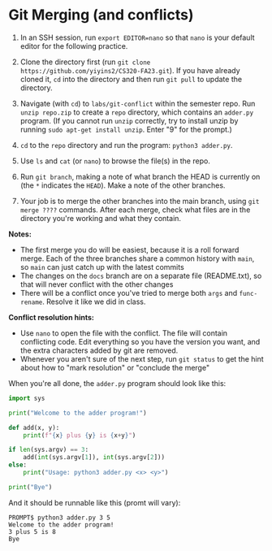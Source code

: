 # Git Merging (and conflicts)

1. In an SSH session, run `export EDITOR=nano` so that `nano` is your default editor for the following practice.

2. Clone the directory first (run `git clone https://github.com/yiyins2/CS320-FA23.git`). If you have already cloned it, `cd` into the directory and then run `git pull` to update the directory.

3. Navigate (with `cd`) to `labs/git-conflict` within the semester repo.  Run `unzip repo.zip` to create a `repo` directory, which contains an `adder.py` program. (If you cannot run `unzip` correctly, try to install unzip by running `sudo apt-get install unzip`. Enter "9" for the prompt.)

4. `cd` to the `repo` directory and run the program: `python3 adder.py`.

5. Use `ls` and `cat` (or `nano`) to browse the file(s) in the repo. 

6. Run `git branch`, making a note of what branch the HEAD is currently on (the `*` indicates the `HEAD`).  Make a note of the other branches.

7. Your job is to merge the other branches into the main branch, using `git merge ????` commands.  After each merge, check what files are in the directory you're working and what they contain.

**Notes:**

* The first merge you do will be easiest, because it is a roll forward merge.  Each of the three branches share a common history with `main`, so `main` can just catch up with the latest commits
* The changes on the `docs` branch are on a separate file (README.txt), so that will never conflict with the other changes
* There will be a conflict once you've tried to merge both `args` and `func-rename`.  Resolve it like we did in class.

**Conflict resolution hints:**

* Use `nano` to open the file with the conflict.  The file will contain conflicting code.  Edit everything so you have the version you want, and the extra characters added by git are removed.
* Whenever you aren't sure of the next step, run `git status` to get the hint about how to "mark resolution" or "conclude the merge"

When you're all done, the `adder.py` program should look like this:

```python
import sys

print("Welcome to the adder program!")

def add(x, y):
    print(f"{x} plus {y} is {x+y}")

if len(sys.argv) == 3:
    add(int(sys.argv[1]), int(sys.argv[2]))
else:
    print("Usage: python3 adder.py <x> <y>")

print("Bye")
```

And it should be runnable like this (promt will vary):

```
PROMPT$ python3 adder.py 3 5
Welcome to the adder program!
3 plus 5 is 8
Bye

```
